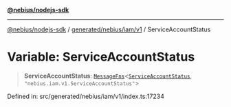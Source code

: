 [**@nebius/nodejs-sdk**](../../../../../README.md)

---

[@nebius/nodejs-sdk](../../../../../README.md) / [generated/nebius/iam/v1](../README.md) / ServiceAccountStatus

# Variable: ServiceAccountStatus

> **ServiceAccountStatus**: [`MessageFns`](../../../../../runtime/protos/core/interfaces/MessageFns.md)\<[`ServiceAccountStatus`](../interfaces/ServiceAccountStatus.md), `"nebius.iam.v1.ServiceAccountStatus"`\>

Defined in: src/generated/nebius/iam/v1/index.ts:17234
